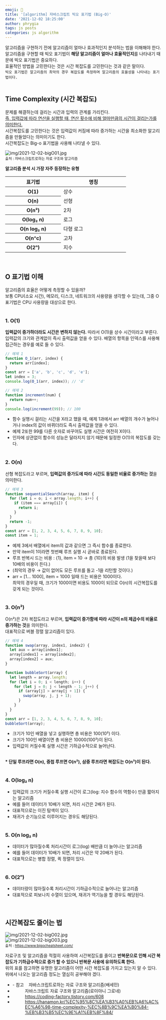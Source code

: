 ```yaml
---
emoji: 📓
title: '[algorithm] 자바스크립트 빅오 표기법 (Big-O)'
date: '2021-12-02 18:25:00'
author: phrygia
tags: js posts
categories: js algorithm
---
```


알고리즘을 구현하기 전에 알고리즘이 얼마나 효과적인지 분석하는 법을 이해해야 한다.<br>
알고리즘을 구현할 때 빅오 표기법이 **해당 알고리즘이 얼마나 효율적인지**를 나타내기 때문에 빅오 표기법은 중요하다.<br>
효율적인 방법을 고민한다는 것은 시간 복잡도를 고민한다는 것과 같은 말이다. <br>
`빅오 표기법은 알고리즘의 최악의 경우 복잡도를 측정하며 알고리즘의 효율성을 나타내는 표기법이다.`<br><br>

## Time Complexity (시간 복잡도)

문제를 해결하는데 걸리는 시간과 입력의 관계를 가리킨다. <br>
<u>즉, 입력값에 따라 연산을 실행할 때, 연산 횟수에 비해 얼마만큼의 시간이 걸리는가를 의미한다. </u><br>
시간복잡도를 고민한다는 것은 입력값이 커짐에 따라 증가하는 시간을 최소화한 알고리즘을 만들었다는 의미이기도 한다.<br>
시간복잡도는 Big-o 표기법을 사용해 나타낼 수 있다.<br>

![img/2021-12-02-bigO01.jpg](img/2021-12-02-bigO01.jpg)<br>
<small class="from">출처 : 자바스크립트로하는 자료 구조와 알고리즘</small><br>

**알고리즘 분석 시 가장 자주 등장하는 유형**

<table style="width: auto;">
    <colgroup>
        <col style="width:180px;">
        <col style="width:210px;">
    </colgroup>
    <thead>
        <tr>
            <th>표기법</th>
            <th>명칭</th>
        </tr>
    </thead>
    <tbody>
        <tr>
            <th>O(1)</th>
            <td>상수</td>
        </tr>
        <tr>
            <th>O(n)</th>
            <td>선형</td>
        </tr>
        <tr>
            <th>O(n²)</th>
            <td>2차</td>
        </tr>
        <tr>
            <th>O(log₂ n)</th>
            <td>로그</td>
        </tr>
        <tr>
            <th>O(n log₂ n)</th>
            <td>다형 로그</td>
        </tr>
        <tr>
            <th>O(n^c)</th>
            <td>고차</td>
        </tr>
        <tr>
            <th>O(2ⁿ)</th>
            <td>지수</td>
        </tr>
    </tbody>
</table><br>

## O 표기법 이해

알고리즘의 효율은 어떻게 측정할 수 있을까? <br>
보통 CPU(소요 시간), 메모리, 디스크, 네트워크의 사용량을 생각할 수 있는데, 그중 O 표기법은 CPU 사용량을 대상으로 한다. <br><br>

### 1. O(1)

**입력값이 증가하더라도 시간은 변하지 않는다.** 따라서 O(1)을 상수 시간이라고 부른다. <br>
입력값의 크기와 관계없이 즉시 출력값을 얻을 수 있다.
배열의 항목을 인덱스를 사용해 접근하는 경우를 예로 들 수 있다. <br>

```js
// 예제 1
function O_1(arr, index) {
  return arr[index];
}
const arr = ['a', 'b', 'c', 'd', 'e'];
let index = 3;
console.log(O_1(arr, index)); // 'd'

// 예제 2
function increment(num) {
  return num++;
}
console.log(increment(99)); // 100
```

- 함수 실행시 걸리는 시간을 X라고 했을 때, 예제 1과에서 arr 배열의 개수가 늘어나거나 index의 값이 바뀌더라도 즉시 출력값을 얻을 수 있다.
- 예제 2또한 99를 다른 숫자로 바꾸어도 실행 시간은 여전히 X이다.
- 인자에 상관없이 함수의 성능은 달라지지 않기 때문에 일정한 O(1)의 복잡도를 갖는다. <br> <br>

### 2. O(n)

선형 복잡도라고 부르며, **입력값의 증가도에 따라 시간도 동일한 비율로 증가하는 것**을 의미한다. <br>

```js
// 예제 3
function sequentialSearch(array, item) {
  for (let i = o; i < array.length; i++) {
    if (item === array[i]) {
      return i;
    }
  }
  return -1;
}
const arr = [1, 2, 3, 4, 5, 6, 7, 8, 9, 10];
const item = 1;
```

- 예제 3에서 배열에서 item의 값과 같으면 그 즉시 함수를 종료한다.
- 만약 item이 1이라면 첫번째 루프 실행 시 곧바로 종료된다.
- 루프 반복시 드는 비용 : {1}, item = 10 → 총 {10}의 비용 발생 (1을 찾을때 보다 10배의 비용이 든다.)
- (최악의 경우 → 값이 없어도 모든 루프를 돌고 -1을 리턴할 것이다.)
- arr = [1... 1000], item = 1000 일때 드는 비용은 1000이다.<br>
  최악의 경우일 때, 크기가 1000이면 비용도 1000이 되므로 O(n)의 시간복잡도를 갖게 되는 것이다. <br><br>

### 3. O(n²)

O(n²)은 2차 복잡도라고 부르며, **입력값이 증가함에 따라 시간이 n의 제곱수의 비율로 증가하는 것**을 의미한다. <br>
대표적으로 버블 정렬 알고리즘이 있다.

```js
// 예제 4
function swap(array, index1, index2) {
  let aux = array[index1];
  array[index1] = array[index2];
  array[index2] = aux;
}

function bubbleSort(array) {
  let length = array.length;
  for (let i = 0; i < length; i++) {
    for (let j = 0; j < length - 1; j++) {
      if (array[j] > array[j + 1]) {
        swap(array, j, j + 1);
      }
    }
  }
}
const arr = [1, 2, 3, 4, 5, 6, 7, 8, 9, 10];
bubbleSort(array);
```

- 크기가 10인 배열을 넣고 실행하면 총 비용은 100(10²) 이다.
- 크기가 100인 배열이면 총 비용은 10000(100²)이 된다.
- 입력값이 커질수록 실행 시간은 기하급수적으로 늘어난다.
  <br><br>

**\* 단일 루프라면 O(n), 중첩 루프면 O(n²), 삼중 루프라면 복잡도는 O(n³)이 된다.**<br><br>

### 4. O(log₂ n)

- 입력값의 크기가 커질수록 실행 시간이 로그(log: 지수 함수의 역함수) 만큼 짧아지는 알고리즘
- 예를 들어 데이터가 10배가 되면, 처리 시간은 2배가 된다.
- 대표적으로는 이진 탐색이 있다.
- 재귀가 순기능으로 이루어지는 경우도 해당된다.
  <br><br>

### 5. O(n log₂ n)

- 데이터가 많아질수록 처리시간이 로그(log) 배만큼 더 늘어나는 알고리즘
- 예를 들어 데이터가 10배가 되면, 처리 시간은 약 20배가 된다.
- 대표적으로는 병합 정렬, 퀵 정렬이 있다.
  <br><br>

### 6. O(2ⁿ)

- 데이터량이 많아질수록 처리시간이 기하급수적으로 늘어나는 알고리즘
- 대표적으로 피보나치 수열이 있으며, 재귀가 역기능을 할 경우도 해당된다.
  <br><br><br>

## 시간복잡도 줄이는 법

![img/2021-12-02-bigO02.jpg](img/2021-12-02-bigO02.jpg)<br>
![img/2021-12-02-bigO03.jpg](img/2021-12-02-bigO03.jpg)<br>
<small class="from">출처 : <a href="https://www.bigocheatsheet.com/" target="_blank">https://www.bigocheatsheet.com/</a></small>

자료구조 및 알고리즘을 적절히 사용하여 시간복잡도를 줄이고 **반복문으로 인해 시간 복잡도가 기하급수적으로 증가 할 수 있으니 반복문 사용에 유의하도록 한다.** <br>
위의 표를 참고하면 유명한 알고리즘이 어떤 시간 복잡도를 가지고 있는지 알 수 있다. <br>
위에서 나오는 알고리즘 정도는 열심히 공부해야 겠다.

<div class="from add">
    <ul>
        <li>- 참고 &nbsp;&nbsp; 자바스크립트로하는 자료 구조와 알고리즘(배세민)</li>
        <li style="padding-left: 40px;">자바스크립트 자료 구조와 알고리즘(로이아니 그로네)</li>
        <li style="padding-left: 40px;"><a href="https://coding-factory.tistory.com/608" tearget="_blank">https://coding-factory.tistory.com/608</a></li>
        <li style="padding-left: 40px;"><a href="https://hanamon.kr/%EC%95%8C%EA%B3%A0%EB%A6%AC%EC%A6%98-time-complexity-%EC%8B%9C%EA%B0%84-%EB%B3%B5%EC%9E%A1%EB%8F%84/" tearget="_blank">https://hanamon.kr/%EC%95%8C%EA%B3%A0%EB%A6%AC%EC%A6%98-time-complexity-%EC%8B%9C%EA%B0%84-%EB%B3%B5%EC%9E%A1%EB%8F%84/</a></li>
    </ul>
</div><br>

```toc

```
